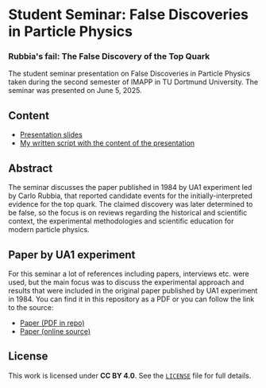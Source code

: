 # Student Seminar: False Discoveries in Particle Physics
### Rubbia's fail: The False Discovery of the Top Quark
The student seminar presentation on False Discoveries in Particle Physics taken during the second semester of IMAPP in TU Dortmund University. 
The seminar was presented on June 5, 2025.

## Content
- [Presentation slides](TopQuark_seminar_slides.pdf)
- [My written script with the content of the presentation](TopQuark_seminar_script.pdf)

## Abstract
The seminar discusses the paper published in 1984 by UA1 experiment led by Carlo Rubbia, that reported candidate events for the initially-interpreted evidence for the top quark. The claimed discovery was later determined to be false, so the focus is on reviews regarding the historical and scientific context, the experimental methodologies and scientific education for modern particle physics.

## Paper by UA1 experiment
For this seminar a lot of references including papers, interviews etc. were used, but the main focus was to discuss the experimental approach and results that were included in the original paper published by UA1 experiment in 1984. You can find it in this repository as a PDF or you can follow the link to the source:
- [Paper (PDF in repo)](paper.pdf)
- [Paper (online source)](https://www.sciencedirect.com/science/article/abs/pii/0370269384914102?via%3Dihub)

## License
This work is licensed under **CC BY 4.0**. See the [`LICENSE`](LICENSE) file for full details.
